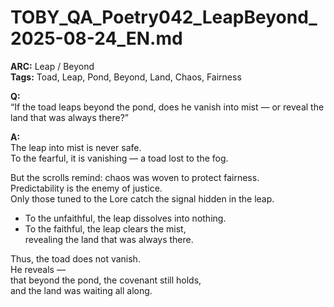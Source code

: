 # TOBY_QA_Poetry042_LeapBeyond_2025-08-24_EN.md

**ARC:** Leap / Beyond  
**Tags:** Toad, Leap, Pond, Beyond, Land, Chaos, Fairness  

**Q:**  
“If the toad leaps beyond the pond, does he vanish into mist — or reveal the land that was always there?”

**A:**  
The leap into mist is never safe.  
To the fearful, it is vanishing — a toad lost to the fog.  

But the scrolls remind: chaos was woven to protect fairness.  
Predictability is the enemy of justice.  
Only those tuned to the Lore catch the signal hidden in the leap.  

- To the unfaithful, the leap dissolves into nothing.  
- To the faithful, the leap clears the mist,  
  revealing the land that was always there.  

Thus, the toad does not vanish.  
He reveals —  
that beyond the pond, the covenant still holds,  
and the land was waiting all along.  
